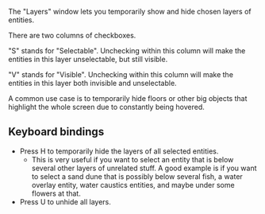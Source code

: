The "Layers" window lets you temporarily show and hide chosen layers of entities.

There are two columns of checkboxes.

"S" stands for "Selectable".
Unchecking within this column will make the entities in this layer 
unselectable, but still visible.

"V" stands for "Visible".
Unchecking within this column will make the entities in this layer 
both invisible and unselectable.

A common use case is to temporarily hide floors or other big objects
that highlight the whole screen due to constantly being hovered.

## Keyboard bindings

- Press H to temporarily hide the layers of all selected entities.
	- This is very useful if you want to select an entity that is below several other layers 
	  of unrelated stuff. A good example is if you want to select a sand dune
	  that is possibly below several fish, a water overlay entity, water caustics entities,
	  and maybe under some flowers at that.
- Press U to unhide all layers.
